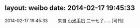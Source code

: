 layout: weibo
date: 2014-02-17 19:45:33
---
2014-02-17 19:45:33  &nbsp;&nbsp;&nbsp;&nbsp;&nbsp;&nbsp; 来自 <a href="http://app.weibo.com/t/feed/22zMnn" rel="nofollow">小米手机</a>
二十七了……[可怜] ​​​
